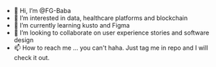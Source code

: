 - 👋 Hi, I’m @FG-Baba
- 👀 I’m interested in data, healthcare platforms and blockchain
- 🌱 I’m currently learning kusto and Figma
- 💞️ I’m looking to collaborate on user experience stories and software design
- 📫 How to reach me ... you can't haha. Just tag me in repo and I will check it out. 

<!---
FG-Baba/FG-Baba is a ✨ special ✨ repository because its `README.md` (this file) appears on your GitHub profile.
You can click the Preview link to take a look at your changes.
--->
